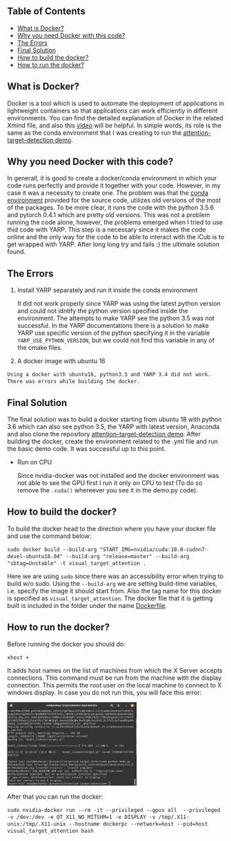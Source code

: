 ## Table of Contents
  - [What is Docker?](#what-is-docker)
  - [Why you need Docker with this code?](#why-you-need-docker-with-this-code)
  - [The Errors](#the-errors)
  - [Final Solution](#final-solution)
  - [How to build the docker?](#how-to-build-the-docker)
  - [How to run the docker?](#how-to-run-the-docker)




## What is Docker?
Docker is a tool which is used to automate the deployment of applications in lightweight containers so that applications can work efficiently in different environments. You can find the detailed explanation of Docker in the related Xmind file, and also this [video](https://www.youtube.com/watch?v=3c-iBn73dDE) will be helpful. In simple words, its role is the same as the conda environment that I was creating to run the [attention-target-detection demo](https://github.com/ejcgt/attention-target-detection).

## Why you need Docker with this code?
In generall, it is good to create a docker/conda environment in which your code runs perfectly and provide it together with your code. However, in my case it was a necessity to create one. The problem was that the [conda environment](https://github.com/ejcgt/attention-target-detection/blob/master/environment.yml) provided for the source code, utilizes old versions of the most of the packages. To be more clear, it runs the code with the python 3.5.6 and pytorch 0.4.1 which are pretty old versions. This was not a problem running the code alone, however, the problems emerged when I tried to use thid code with YARP. This step is a necessary since it makes the code online and the only way for the code to be able to interact with the iCub is to get wrapped with YARP. After long long try and fails :) the ultimate solution found.

## The Errors
  1. Install YARP separately and run it inside the conda environment
       
      It did not work properly since YARP was using the latest python version and could not idntify the python version specified inside the environment. The attempts to make YARP see the python 3.5 was not successful. In the YARP documentations there is a solution to make YARP use specific version of the python specifying it in the variable `YARP_USE_PYTHON_VERSION`, but we could not find this variable in any of the cmake files.
  2. A docker image with ubuntu 16

    Using a docker with ubuntu16, python3.5 and YARP 3.4 did not work. There was errors while building the docker.


## Final Solution
The final solution was to build a docker starting from ubuntu 18 with python 3.6 which can also see python 3.5, the YARP with latest version, Anaconda and also clone the repository [attention-target-detection demo](https://github.com/ejcgt/attention-target-detection). After building the docker, create the environment related to the .yml file and run the basic demo code. It was successful up to this point.
- Run on CPU
    
  Since nvidia-docker was not installed and the docker environment was not able to see the GPU first I run it only on CPU to test (To do so remove the `.cuda()` whereever you see it in the demo.py code).

## How to build the docker?

To build the docker head to the direction where you have your docker file and use the command below:
```
sudo docker build --build-arg "START_IMG=nvidia/cuda:10.0-cudnn7-devel-ubuntu18.04" --build-arg "release=master" --build-arg "sbtag=Unstable" -t visual_target_attention .
```
Here we are using `sudo` since there was an accessibility error when trying to build w/o sudo. Using the `--build-arg` we are setting build-time variables, i.e. specify the image it should start from. Also the tag name for this docker is specified as `visual_target_attention`. The docker file that it is getting built is included in the folder under the name [Dockerfile]().

## How to run the docker?
Before running the docker you should do:
```
xhost +
```
It adds host names on the list of machines from which the X Server accepts connections. This command must be run from the machine with the display connection. This permits the root user on the local machine to connect to X windows display. In case you do not run this, you will face this error:

<img src="../demo_docker/xhost_error.png" alt="Xhost error" width="300"/>

After that you can run the docker:

```
sudo nvidia-docker run --rm -it --privileged --gpus all  --privileged -v /dev:/dev -e QT_X11_NO_MITSHM=1 -e DISPLAY -v /tmp/.X11-unix:/tmp/.X11-unix --hostname dockerpc --network=host --pid=host visual_target_attention bash

```
